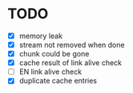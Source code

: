 # TODO

- [x] memory leak
- [x] stream not removed when done
- [x] chunk could be gone
- [x] cache result of link alive check
- [ ] EN link alive check
- [x] duplicate cache entries